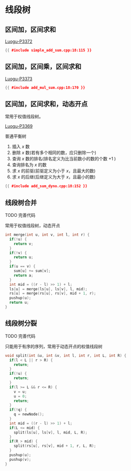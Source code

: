 # 线段树

## 区间加，区间求和

[Luogu-P3372](https://www.luogu.com.cn/problem/P3372)

```cpp
{{ #include simple_add_sum.cpp:18:115 }}
```

## 区间加，区间乘，区间求和

[Luogu-P3373](https://www.luogu.com.cn/problem/P3373)

```cpp
{{ #include add_mul_sum.cpp:18:170 }}
```

## 区间加，区间求和，动态开点

常用于权值线段树。

[Luogu-P3369](https://www.luogu.com.cn/problem/P3369)

普通平衡树

1. 插入 $x$ 数
2. 删除 $x$ 数(若有多个相同的数，应只删除一个)
3. 查询 $x$ 数的排名(排名定义为比当前数小的数的个数 $+1$ )
4. 查询排名为 $x$ 的数
5. 求 $x$ 的前驱(前驱定义为小于 $x$，且最大的数)
6. 求 $x$ 的后继(后继定义为大于 $x$，且最小的数)

```cpp
{{ #include add_sum_dyno.cpp:18:152 }}
```

## 线段树合并

TODO 完善代码

常用于权值线段树，动态开点

```cpp
int merge(int u, int v, int l, int r) {
  if(!u) {
    return v;
  }
  if(!v) {
    return u;
  }
  if(u == v) {
    sum[u] += sum[v];
    return a;
  }
  int mid = ((r - l) >> 1) + l;
  ls[u] = merge(ls[u], ls[v], l, mid);
  rs[u] = merge(rs[u], rs[v], mid + 1, r);
  pushup(u);
  return u;
}
```

## 线段树分裂

TODO 完善代码

只能用于有序的序列，常用于动态开点的权值线段树

```cpp
void split(int &u, int &v, int l, int r, int L, int R) {
  if(l < L || r > R) {
    return;
  }
  if(!u) {
    return;
  }
  if(l >= L && r <= R) {
    v = u;
    u = 0;
    return;
  }
  if(!q) {
    q = newNode();
  }
  int mid = ((r - l) >> 1) + l;
  if(L <= mid) {
    split(ls[u], ls[v], l, mid, L, R);
  }
  if(R > mid) {
    split(rs[u], rs[v], mid + 1, r, L, R);
  }
  pushup(u);
  pushup(v);
}
```
